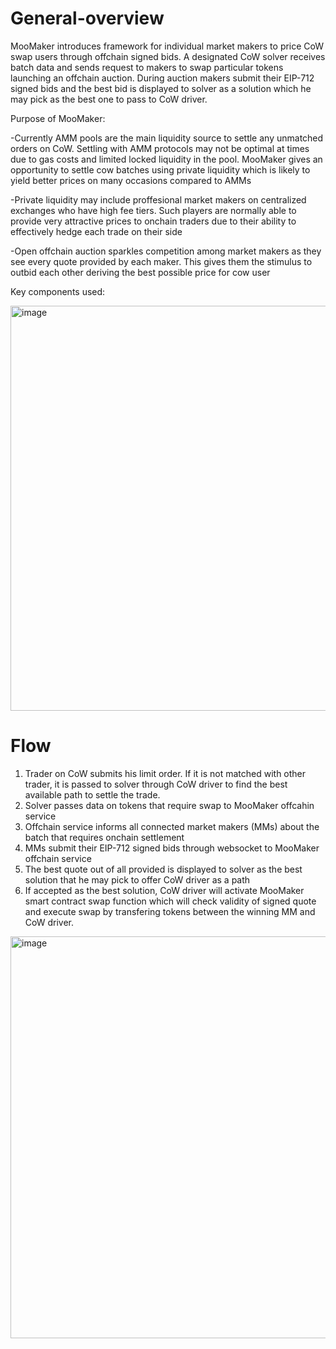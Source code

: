 # General-overview

MooMaker introduces framework for individual market makers to price CoW swap users through offchain signed bids. A designated CoW solver receives batch data and sends request to makers to swap particular tokens launching an offchain auction. During auction makers submit their EIP-712 signed bids and the best bid is displayed to solver as a solution which he may pick as the best one to pass to CoW driver.   

Purpose of MooMaker:

-Currently AMM pools are the main liquidity source to settle any unmatched orders on CoW. Settling with AMM protocols may not be optimal at times due to gas costs and limited locked liquidity in the pool. MooMaker gives an opportunity to settle cow batches using private liquidity which is likely to yield better prices on many occasions compared to AMMs

-Private liquidity may include proffesional market makers on centralized exchanges who have high fee tiers. Such players are normally able to provide very attractive prices to onchain traders due to their ability to effectively hedge each trade on their side

-Open offchain auction sparkles competition among market makers as they see every quote provided by each maker. This gives them the stimulus to outbid each other deriving the best possible price for cow user

Key components used: 

<img width="648" alt="image" src="https://github.com/MooMaker/General-overview/assets/105652074/3af55074-88a7-42f5-955c-cd588b76dfdd">


# Flow

1) Trader on CoW submits his limit order. If it is not matched with other trader, it is passed to solver through CoW driver to find the best available path to settle the trade.
2) Solver passes data on tokens that require swap to MooMaker offcahin service
3) Offchain service informs all connected market makers (MMs) about the batch that requires onchain settlement
4) MMs submit their EIP-712 signed bids through websocket to MooMaker offchain service
5) The best quote out of all provided is displayed to solver as the best solution that he may pick to offer CoW driver as a path
6) If accepted as the best solution, CoW driver will activate MooMaker smart contract swap function which will check validity of signed quote and execute swap by transfering tokens between the winning MM and CoW driver.

<img width="643" alt="image" src="https://github.com/MooMaker/General-overview/assets/105652074/d7b0ebb1-6a64-44d7-97a5-2821907f530b">


